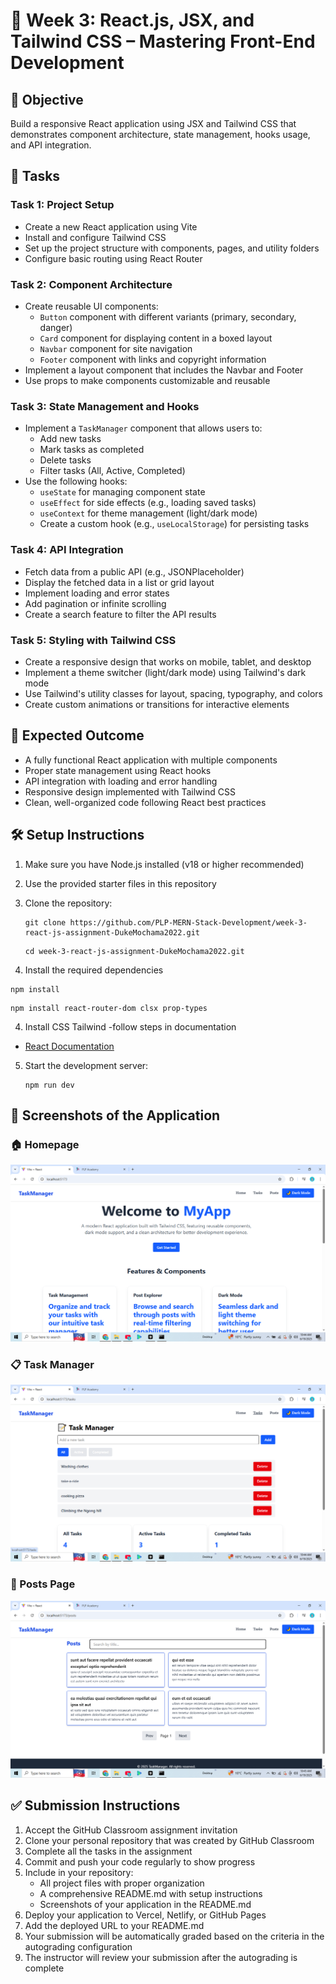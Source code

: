 # 🎨 Week 3: React.js, JSX, and Tailwind CSS – Mastering Front-End Development

## 🚀 Objective

Build a responsive React application using JSX and Tailwind CSS that demonstrates component architecture, state management, hooks usage, and API integration.

## 📂 Tasks

### Task 1: Project Setup

- Create a new React application using Vite
- Install and configure Tailwind CSS
- Set up the project structure with components, pages, and utility folders
- Configure basic routing using React Router

### Task 2: Component Architecture

- Create reusable UI components:
  - `Button` component with different variants (primary, secondary, danger)
  - `Card` component for displaying content in a boxed layout
  - `Navbar` component for site navigation
  - `Footer` component with links and copyright information
- Implement a layout component that includes the Navbar and Footer
- Use props to make components customizable and reusable

### Task 3: State Management and Hooks

- Implement a `TaskManager` component that allows users to:
  - Add new tasks
  - Mark tasks as completed
  - Delete tasks
  - Filter tasks (All, Active, Completed)
- Use the following hooks:
  - `useState` for managing component state
  - `useEffect` for side effects (e.g., loading saved tasks)
  - `useContext` for theme management (light/dark mode)
  - Create a custom hook (e.g., `useLocalStorage`) for persisting tasks

### Task 4: API Integration

- Fetch data from a public API (e.g., JSONPlaceholder)
- Display the fetched data in a list or grid layout
- Implement loading and error states
- Add pagination or infinite scrolling
- Create a search feature to filter the API results

### Task 5: Styling with Tailwind CSS

- Create a responsive design that works on mobile, tablet, and desktop
- Implement a theme switcher (light/dark mode) using Tailwind's dark mode
- Use Tailwind's utility classes for layout, spacing, typography, and colors
- Create custom animations or transitions for interactive elements

## 🧪 Expected Outcome

- A fully functional React application with multiple components
- Proper state management using React hooks
- API integration with loading and error handling
- Responsive design implemented with Tailwind CSS
- Clean, well-organized code following React best practices

## 🛠️ Setup Instructions

1. Make sure you have Node.js installed (v18 or higher recommended)
2. Use the provided starter files in this repository
3. Clone the repository:

   ```
   git clone https://github.com/PLP-MERN-Stack-Development/week-3-react-js-assignment-DukeMochama2022.git
   ```

   ```
   cd week-3-react-js-assignment-DukeMochama2022.git
   ```

4. Install the required dependencies

  ```
  npm install
  ```

  ```
  npm install react-router-dom clsx prop-types
  ```

4. Install CSS Tailwind -follow steps in documentation
- [React Documentation](https://tailwindcss.com/docs/installation/using-vite)

5. Start the development server:
   ```
   npm run dev
   ```

## 📸 Screenshots of the Application

### 🏠 Homepage
![Homepage Screenshot](screenshots/Screenshot%201.png)

### 📋 Task Manager
![TaskManager Screenshot](screenshots/Screenshot%202.png)

### 📰 Posts Page
![Posts Screenshot](screenshots/Screenshot%203.png)




## ✅ Submission Instructions

1. Accept the GitHub Classroom assignment invitation
2. Clone your personal repository that was created by GitHub Classroom
3. Complete all the tasks in the assignment
4. Commit and push your code regularly to show progress
5. Include in your repository:
   - All project files with proper organization
   - A comprehensive README.md with setup instructions
   - Screenshots of your application in the README.md
6. Deploy your application to Vercel, Netlify, or GitHub Pages
7. Add the deployed URL to your README.md
8. Your submission will be automatically graded based on the criteria in the autograding configuration
9. The instructor will review your submission after the autograding is complete
